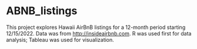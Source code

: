 # ABNB_listings

This project explores Hawaii AirBnB listings for a 12-month period starting 12/15/2022. Data was from http://insideairbnb.com. 
R was used first for data analysis; Tableau was used for visualization. 
